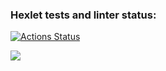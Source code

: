 ### Hexlet tests and linter status:
[![Actions Status](https://github.com/Mikhail-Makharia-1105o/frontend-project-44/actions/workflows/hexlet-check.yml/badge.svg)](https://github.com/Mikhail-Makharia-1105o/frontend-project-44/actions)

<a href="https://codeclimate.com/github/Mikhail-Makharia-1105o/frontend-project-44/maintainability"><img src="https://api.codeclimate.com/v1/badges/f546bcab3922e7828c85/maintainability" /></a>

